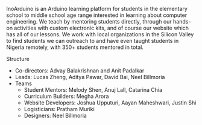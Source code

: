  InoArduino is an Arduino learning platform for students in the elementary school to middle school age range interested in learning about computer engineering. We teach by mentoring students directly, through our hands-on activities with custom electronic kits, and of course our website which has all of our lessons. We work with local organizations in the Silicon Valley to find students we can outreach to and have even taught students in Nigeria remotely, with 350+ students mentored in total.
    

Structure
-   Co-directors: Advay Balakrishnan and Anit Padalkar  
-   Leads: Lucas Zheng, Aditya Pawar, David Bai, Neel Billmoria
- Teams
	- Student Mentors: Melody Shen, Anuj Lall, Catarina Chia
	- Curriculum Builders: Megha Arora
	- Website Developers: Joshua Upputuri, Aayan Maheshwari, Justin Shi
	- Logisticians: Pratham Muriki
	- Designers: Neel Billmoria